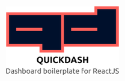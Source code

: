 <div style="text-align:center;">
  <img src="media/quickdash.png" alt="React Table Logo" style="width:300px; margin-top: 10px;"/>
</div>